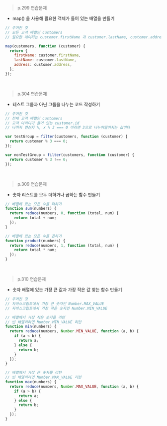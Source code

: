 > p.299 연습문제

- map() 을 사용해 필요한 객체가 들어 있는 배열을 만들기

```javascript
// 주어진 것
// 모든 고객 배열인 customers
// 필요한 데이터는 customer.firstName 과 customer.lastName, customer.address 에 있다

map(customers, function (customer) {
  return {
    firstName: customer.firstName,
    lastName: customer.lastName,
    address: customer.address,
  };
});
```

<br />

> p.304 연습문제

- 테스트 그룹과 아닌 그룹을 나누는 코드 작성하기

```javascript
// 주어진 것
// 전체 고객 배열인 customers
// 고객 아이디가 들어 있는 customer.id
// 나머지 연산자 %, x % 3 === 0 이라면 3으로 나누어떨어지는 값이다

var testGroup = filter(customers, function (customer) {
  return customer % 3 === 0;
});

var nonTestGroup = filter(customers, function (customer) {
  return customer % 3 !== 0;
});
```

<br />

> p.309 연습문제

- 숫자 리스트를 모두 더하거나 곱하는 함수 만들기

```javascript
// 배열에 있는 모든 수를 더하기
function sum(numbers) {
  return reduce(numbers, 0, function (total, num) {
    return total + num;
  });
}

// 배열에 있는 모든 수를 곱하기
function product(numbers) {
  return reduce(numbers, 1, function (total, num) {
    return total * num;
  });
}
```

<br />

> p.310 연습문제

- 숫자 배열에 있는 가장 큰 값과 가장 작은 값 찾는 함수 만들기

```javascript
// 주어진 것
// 자바스크립트에서 가장 큰 숫자인 Number.MAX_VALUE
// 자바스크립트에서 가장 작은 숫자인 Number.MIN_VALUE

// 배열에서 가장 작은 숫자를 리턴
// 빈 배열이라면 Number.MIN_VALUE 리턴
function min(numbers) {
  return reduce(numbers, Number.MIN_VALUE, function (a, b) {
    if (a < b) {
      return a;
    } else {
      return b;
    }
  });
}

// 배열에서 가장 큰 숫자를 리턴
// 빈 배열이라면 Number.MAX_VALUE 리턴
function max(numbers) {
  return reduce(numbers, Number.MAX_VALUE, function (a, b) {
    if (a > b) {
      return a;
    } else {
      return b;
    }
  });
}
```
